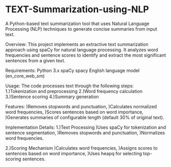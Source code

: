 # TEXT-Summarization-using-NLP
A Python-based text summarization tool that uses Natural Language Processing (NLP) techniques to generate concise summaries from input text.

Overview:
This project implements an extractive text summarization approach using spaCy for natural language processing. It analyzes word frequencies and sentence scores to identify and extract the most significant sentences from a given text.

Requirements:
Python 3.x
spaCy
spacy English language model (en_core_web_sm)

Usage:
   The code processes text through the following steps:
   1.)Tokenization and preprocessing
   2.)Word frequency calculation
   3.)Sentence scoring
   4.)Summary generation
   
Features:
)Removes stopwords and punctuation,
)Calculates normalized word frequencies,
)Scores sentences based on word importance,
)Generates summaries of configurable length (default 30% of original text).

Implementation Details:
1.)Text Processing
)Uses spaCy for tokenization and sentence segmentation,
)Removes stopwords and punctuation,
)Normalizes word frequencies.

2.)Scoring Mechanism
)Calculates word frequencies,
)Assigns scores to sentences based on word importance,
)Uses heapq for selecting top-scoring sentences.
